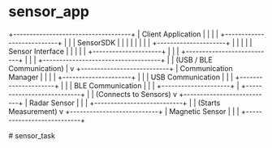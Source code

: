 # sensor_app

+------------------------------------+
|       Client Application           |
|                                    |
|  +---------------------------+     |
|  |       SensorSDK            |     |
|  |                           |     |
|  |  +---------------------+  |     |
|  |  | Sensor Interface   |  |     |
|  |  +---------------------+  |     |
|  +---------------------------+     |
|                                    |
+------------------------------------+
            |
            | (USB / BLE Communication)
            |
            v
+---------------------------+
|  Communication Manager   |
|                           |
|  +---------------------+  |
|  | USB Communication  |  |
|  +---------------------+  |
|  | BLE Communication  |  |
|  +---------------------+  |
+---------------------------+
            |
            | (Connects to Sensors)
            v
+---------------------------+
|      Radar Sensor         |
|                           |
+---------------------------+
            |
            | (Starts Measurement)
            v
+---------------------------+
|      Magnetic Sensor      |
|                           |
+---------------------------+

#   s e n s o r _ t a s k  
 